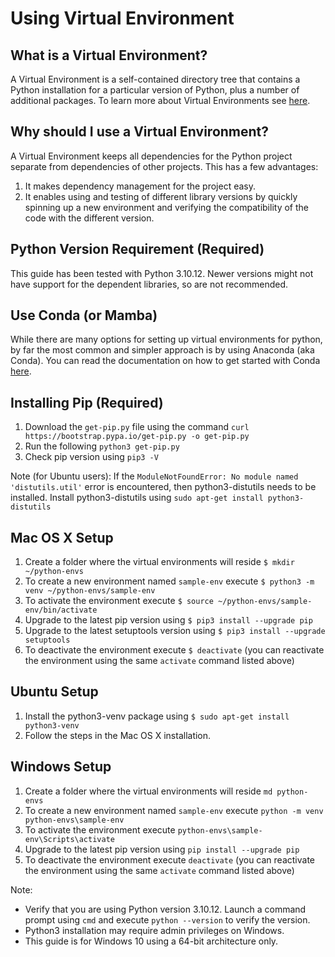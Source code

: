 # Using Virtual Environment

## What is a Virtual Environment?

A Virtual Environment is a self-contained directory tree that contains a Python installation for a particular version of Python, plus a number of additional packages. To learn more about Virtual Environments see [here](https://docs.python.org/3/library/venv.html).

## Why should I use a Virtual Environment?

A Virtual Environment keeps all dependencies for the Python project separate from dependencies of other projects. This has a few advantages:

1. It makes dependency management for the project easy.
2. It enables using and testing of different library versions by quickly spinning up a new environment and verifying the compatibility of the code with the different version.

## Python Version Requirement (Required)
This guide has been tested with Python 3.10.12. Newer versions might not have support for the dependent libraries, so are not recommended.

## Use Conda (or Mamba)

While there are many options for setting up virtual environments for python, by far the most common and simpler approach is by using Anaconda (aka Conda). You can read the documentation on how to get started with Conda [here](https://learning.anaconda.cloud/get-started-with-anaconda).

## Installing Pip (Required)

1. Download the `get-pip.py` file using the command `curl https://bootstrap.pypa.io/get-pip.py -o get-pip.py`
2. Run the following `python3 get-pip.py`
3. Check pip version using `pip3 -V`

Note (for Ubuntu users): If the `ModuleNotFoundError: No module named 'distutils.util'` error is encountered, then python3-distutils needs to be installed. Install python3-distutils using `sudo apt-get install python3-distutils`

## Mac OS X Setup

1. Create a folder where the virtual environments will reside `$ mkdir ~/python-envs`
2. To create a new environment named `sample-env` execute `$ python3 -m venv ~/python-envs/sample-env`
3. To activate the environment execute `$ source ~/python-envs/sample-env/bin/activate`
4. Upgrade to the latest pip version using `$ pip3 install --upgrade pip`
5. Upgrade to the latest setuptools version using `$ pip3 install --upgrade setuptools`
6. To deactivate the environment execute `$ deactivate` (you can reactivate the environment using the same `activate` command listed above)

## Ubuntu Setup

1. Install the python3-venv package using `$ sudo apt-get install python3-venv`
2. Follow the steps in the Mac OS X installation.

## Windows Setup

1. Create a folder where the virtual environments will reside `md python-envs`
2. To create a new environment named `sample-env` execute `python -m venv python-envs\sample-env`
3. To activate the environment execute `python-envs\sample-env\Scripts\activate`
4. Upgrade to the latest pip version using `pip install --upgrade pip`
5. To deactivate the environment execute `deactivate` (you can reactivate the environment using the same `activate` command listed above)

Note:
- Verify that you are using Python version 3.10.12. Launch a command prompt using `cmd` and execute `python --version` to verify the version.
- Python3 installation may require admin privileges on Windows.
- This guide is for Windows 10 using a 64-bit architecture only.
